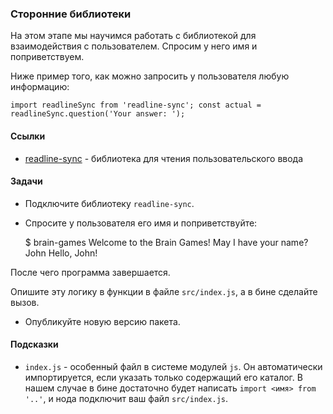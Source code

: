 ### Сторонние библиотеки

На этом этапе мы научимся работать с библиотекой для взаимодействия с пользователем. Спросим у него имя и поприветствуем.

Ниже пример того, как можно запросить у пользователя любую информацию:
    
    import readlineSync from 'readline-sync'; const actual = readlineSync.question('Your answer: '); 

#### Ссылки

  * [readline-sync](https://github.com/anseki/readline-sync) - библиотека для чтения пользовательского ввода

#### Задачи

  * Подключите библиотеку `readline-sync`.
  * Спросите у пользователя его имя и поприветствуйте:
    
     $ brain-games Welcome to the Brain Games! May I have your name? John Hello, John! 

После чего программа завершается.

Опишите эту логику в функции в файле `src/index.js`, а в бине сделайте вызов.

  * Опубликуйте новую версию пакета.

#### Подсказки

  * `index.js` - особенный файл в системе модулей `js`. Он автоматически импортируется, если указать только содержащий его каталог. В нашем случае в бине достаточно будет написать `import <имя> from '..'`, и нода подключит ваш файл `src/index.js`.
